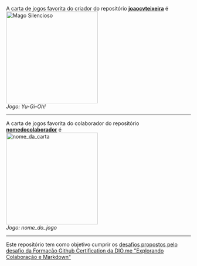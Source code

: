 A carta de jogos favorita do criador do repositório **[joaocvteixeira](https://github.com/joaocvteixeira)** é  
<img src="https://images.ygoprodeck.com/images/cards/41175645.jpg" width="250" alt="Mago Silencioso">  
_Jogo: Yu-Gi-Oh!_

---

A carta de jogos favorita do colaborador do repositório **[nomedocolaborador](https://github.com/colaborador)** é  
<img src="url_da_carta" width="250" alt="nome_da_carta">  
_Jogo: nome_do_jogo_

---

Este repositório tem como objetivo cumprir os [desafios propostos pelo desafio da Formação Github Certification da DIO.me "Explorando Colaboração e Markdown"](https://github.com/alinealien/desafio-github-markdown)
